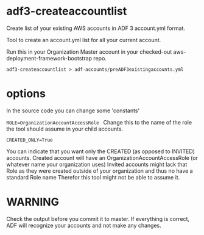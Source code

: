 # adf3-createaccountlist

Create list of your existing AWS accounts in ADF 3 account.yml format.

Tool to create an account.yml list for all your current account.

Run this in your Organization Master account in your checked-out aws-deployment-framework-bootstrap repo.

`
adf3-createaccountlist > adf-accounts/preADF3existingaccounts.yml
`

# options

In the source code you can change some 'constants'

`ROLE=OrganizationAccountAccessRole
`
Change this to the name of the role the tool should assume in your child accounts.

`CREATED_ONLY=True
`

You can indicate that you want only the CREATED (as opposed to INVITED) accounts.
Created account will have an OrganizationAccountAccessRole (or whatever name your organization uses)
Invited accounts might lack that Role as they were created outside of your organization and thus no have a standard Role name
Therefor this tool might not be able to assume it.

# WARNING

Check the output before you commit it to master. If everything is correct, ADF will recognize your accounts and not make any changes.
